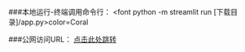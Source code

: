 ###本地运行-终端调用命令行：
<font python -m streamlit run [下载目录]/app.py>color=Coral</font>

###公网访问URL：
[点击此处跳转](https://qrv-inout.streamlit.app)
